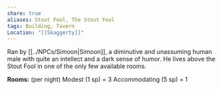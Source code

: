 ```yaml
---
share: true
aliases: Stout Fool, The Stout Fool
tags: Building, Tavern
Location: "[[Skaggerty]]"
---
```


Ran by [[../NPCs/Simoon|Simoon]], a diminutive and unassuming human male with quite an intellect and a dark sense of humor. He lives above the Stout Fool in one of the only few available rooms.

**Rooms:** (per night)
Modest (1 sp) = 3
Accommodating (5 sp) = 1


